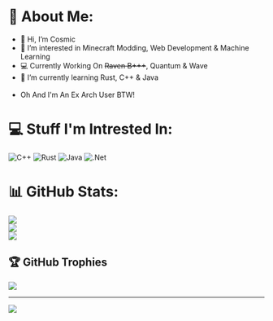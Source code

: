 # 💫 About Me:
- 👋 Hi, I’m Cosmic<br>
- 👀 I’m interested in Minecraft Modding, Web Development & Machine Learning<br>
- 💻 Currently Working On ~~Raven B+++~~, Quantum & Wave<br>
- 🌱 I’m currently learning Rust, C++ & Java<br><br>
- Oh And I'm An Ex Arch User BTW!<br>


# 💻 Stuff I'm Intrested In:
![C++](https://img.shields.io/badge/c++-%2300599C.svg?style=for-the-badge&logo=c%2B%2B&logoColor=white) 
![Rust](https://img.shields.io/badge/rust-%23000000.svg?style=for-the-badge&logo=rust&logoColor=white) 
![Java](https://img.shields.io/badge/java-%23ED8B00.svg?style=for-the-badge&logo=java&logoColor=white) 
![.Net](https://img.shields.io/badge/.NET-5C2D91?style=for-the-badge&logo=.net&logoColor=white)

# 📊 GitHub Stats:
![](https://github-readme-stats.vercel.app/api?username=Cosmic-SC&theme=tokyonight&hide_border=true&include_all_commits=false&count_private=false)<br/>
![](https://github-readme-streak-stats.herokuapp.com/?user=Cosmic-SC&theme=tokyonight&hide_border=true)<br/>
![](https://github-readme-stats.vercel.app/api/top-langs/?username=Cosmic-SC&theme=tokyonight&hide_border=true&include_all_commits=false&count_private=false&layout=compact)

## 🏆 GitHub Trophies
![](https://github-profile-trophy.vercel.app/?username=Cosmic-SC&theme=juicyfresh&no-frame=true&no-bg=false&margin-w=4)

---
[![](https://visitcount.itsvg.in/api?id=Cosmic-SC&label=Profile%20Views&color=1&icon=8&pretty=true)](https://www.youtube.com/watch?v=dQw4w9WgXcQ)
